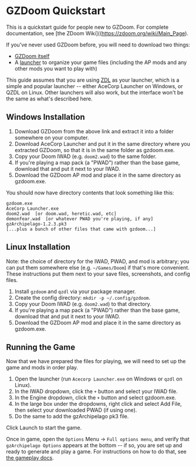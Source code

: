 # GZDoom Quickstart

This is a quickstart guide for people new to GZDoom. For complete documentation,
see [the ZDoom Wiki]((https://zdoom.org/wiki/Main_Page).

If you've never used GZDoom before, you will need to download two things:
- [GZDoom itself](https://zdoom.org/downloads)
- A [launcher](https://zdoom.org/wiki/Frontend) to organize your game files
  (including the AP mods and any other mods you want to play with)

This guide assumes that you are using [ZDL](https://zdoom.org/wiki/ZDL) as your
launcher, which is a simple and popular launcher -- either AceCorp Launcher on
Windows, or QZDL on Linux. Other launchers will also work, but the interface
won't be the same as what's described here.

## Windows Installation

1. Download GZDoom from the above link and extract it into a folder somewhere on
   your computer.
2. Download AceCorp Launcher and put it in the same directory where you extracted
   GZDoom, so that it is in the same folder as gzdoom.exe.
3. Copy your Doom IWAD (e.g. `doom2.wad`) to the same folder.
4. If you're playing a map pack (a "PWAD") rather than the base game, download
   that and put it next to your IWAD.
5. Download the GZDoom AP mod and place it in the same directory as gzdoom.exe.

You should now have directory contents that look something like this:

    gzdoom.exe
    AceCorp Launcher.exe
    doom2.wad  [or doom.wad, heretic.wad, etc]
    demonfear.wad  [or whatever PWAD you're playing, if any]
    gzArchipelago-1.2.3.pk3
    [...plus a bunch of other files that came with gzdoom...]

## Linux Installation

Note: the choice of directory for the IWAD, PWAD, and mod is arbitrary; you can
put them somewhere else (e.g. `~/Games/Doom`) if that's more convenient. These
instructions put them next to your save files, screenshots, and config files.

1. Install `gzdoom` and `qzdl` via your package manager.
2. Create the config directory: `mkdir -p ~/.config/gzdoom`.
3. Copy your Doom IWAD (e.g. `doom2.wad`) to that directory.
4. If you're playing a map pack (a "PWAD") rather than the base game, download
   that and put it next to your IWAD.
5. Download the GZDoom AP mod and place it in the same directory as gzdoom.exe.

## Running the Game

Now that we have prepared the files for playing, we will need to set up the game
and mods in order play.

1. Open the launcher (run `Acecorp Launcher.exe` on Windows or `qzdl` on Linux).
2. In the IWAD dropdown, click the `+` button and select your IWAD file.
3. In the Engine dropdown, click the `+` button and select gzdoom.exe.
4. In the large box under the dropdowns, right click and select Add File, then
   select your downloaded PWAD (if using one).
5. Do the same to add the gzArchipelago pk3 file.

Click Launch to start the game.

Once in game, open the `Options` Menu -> `Full options menu`, and verify that
`gzArchipelago Options` appears at the bottom -- if so, you are set up and
ready to generate and play a game. For instructions on how to do that, see
[the gameplay docs](./gameplay.md).

